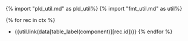 {% import "pld_util.md" as pld_util%}
{% import "fmt_util.md" as util%}

{% for rec in ctx %}
* {{util.link(data[table_label(component)][rec.id])}}
{% endfor %}